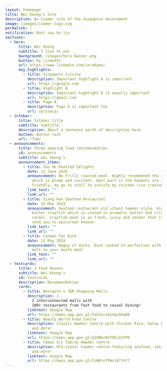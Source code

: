 ```yaml
---
layout: homepage
title: Wei Keong's Site
description: An Isomer site of the Singapore Government
image: /images/isomer-logo.svg
permalink: /
notification: Dont say bo jio
sections:
  - hero:
      title: Wei Keong
      subtitle: I love to eat
      background: /images/hero-banner.png
      button: My LinkedIn
      url: https://www.linkedin.com/in/wkgan/
      key_highlights:
        - title: Singapore Cuisine
          description: Important highlight A is important
          url: https://google.com
        - title: Highlight B
          description: Important highlight B is equally important
          url: https://gmail.com
        - title: Page A
          description: Page A is important too
          url: /privacy/
  - infobar:
      title: Infobar title
      subtitle: Subtitle
      description: About a sentence worth of description here
      button: Button text
      url: /faq/
  - announcements:
      title: Three amazing food reccomondation
      id: announcements
      subtitle: wei keong's
      announcement_items:
        - title: You He Roasted Delights
          date: 11 June 2024
          announcement: No Frills roasted meat. Highly recommened the roasted chicken rice
            which is plump and succlent. Best part is the hawkers are really
            friendly, my go to stall to satisfy my chicekn rice craving.
          link_text: ""
          link_url: ""
        - title: Siang Kee Seafood Restaurant
          date: 25 May 2024
          announcement: Seafood restaurant old school hawker style. Highly recommend their
            butter crayfish which is coated in aromatic butter and crispy
            cereal. Crayfish meat is so fresh, juicy and tender that it will
            send you to epicurean heaven.
          link_text: ""
          link_url: ""
        - title: London Fat Duck
          date: 11 May 2024
          announcement: Waguy of ducks. Duck cooked to perfection with Crispy skin and
            melt in your mouth meat
          link_text: ""
          link_url: ""
  - textcards:
      title: 3 Food Havens
      subtitle: Wei Keong's
      id: textcards
      description: Recommendation
      cards:
        - title: Westgate & JEM Shopping Malls
          description: |-
            2 interconnected malls with
            100+ restaurants from fast food to casual dining!
          linktext: Google Map
          url: https://maps.app.goo.gl/SxU3ycxmymqL6KqD8
        - title: Beauty World Food Centre
          description: Classic Hawker Centre with Chicken Rice, Satay Bee Hoon, Nasi Lemak
            and more!
          linktext: Google Map
          url: https://maps.app.goo.gl/g19BbrWJfD5i42YP6
        - title: Taman Sri Tebrau Hawker Centre
          description: Old-school hawker centre featuring seafood, satay, dumpling noodles
            and more!
          linktext: Google Map
          url: https://maps.app.goo.gl/CsWKssfSWci87tnt7
---
```


